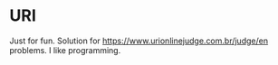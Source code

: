 # URI
Just for fun. Solution for https://www.urionlinejudge.com.br/judge/en problems. I like programming.
